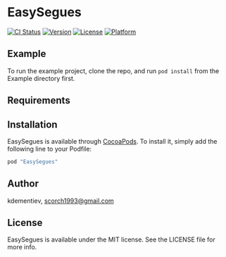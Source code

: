 # EasySegues

[![CI Status](http://img.shields.io/travis/kdementiev/EasySegues.svg?style=flat)](https://travis-ci.org/kdementiev/EasySegues)
[![Version](https://img.shields.io/cocoapods/v/EasySegues.svg?style=flat)](http://cocoapods.org/pods/EasySegues)
[![License](https://img.shields.io/cocoapods/l/EasySegues.svg?style=flat)](http://cocoapods.org/pods/EasySegues)
[![Platform](https://img.shields.io/cocoapods/p/EasySegues.svg?style=flat)](http://cocoapods.org/pods/EasySegues)

## Example

To run the example project, clone the repo, and run `pod install` from the Example directory first.

## Requirements

## Installation

EasySegues is available through [CocoaPods](http://cocoapods.org). To install
it, simply add the following line to your Podfile:

```ruby
pod "EasySegues"
```

## Author

kdementiev, scorch1993@gmail.com

## License

EasySegues is available under the MIT license. See the LICENSE file for more info.
